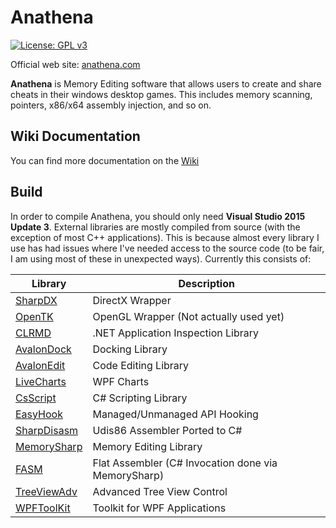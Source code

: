 # Anathena

[![License: GPL v3](https://img.shields.io/badge/License-GPL%20v3-blue.svg)](http://www.gnu.org/licenses/gpl-3.0)

Official web site: [anathena.com](https://www.anathena.com)

**Anathena** is Memory Editing software that allows users to create and share cheats in their windows desktop games. This includes memory scanning, pointers, x86/x64 assembly injection, and so on.

## Wiki Documentation

You can find more documentation on the [Wiki](https://github.com/Anathena/Anathena/wiki)

## Build

In order to compile Anathena, you should only need **Visual Studio 2015 Update 3**. External libraries are mostly compiled from source (with the exception of most C++ applications). This is because almost every library I use has had issues where I've needed access to the source code (to be fair, I am using most of these in unexpected ways). Currently this consists of:

Library | Description
--- | ---
[SharpDX](https://github.com/sharpdx/SharpDX) | DirectX Wrapper
[OpenTK](https://github.com/opentk/opentk) | OpenGL Wrapper (Not actually used yet)
[CLRMD](https://github.com/Microsoft/clrmd) | .NET Application Inspection Library
[AvalonDock](https://avalondock.codeplex.com/) | Docking Library
[AvalonEdit](https://github.com/icsharpcode/AvalonEdit) | Code Editing Library
[LiveCharts](https://github.com/beto-rodriguez/Live-Charts) | WPF Charts
[CsScript](https://github.com/oleg-shilo/cs-script) | C# Scripting Library
[EasyHook](https://github.com/EasyHook/EasyHook) | Managed/Unmanaged API Hooking
[SharpDisasm](https://github.com/spazzarama/SharpDisasm) | Udis86 Assembler Ported to C#
[MemorySharp](https://github.com/ZenLulz/MemorySharp) | Memory Editing Library
[FASM](https://flatassembler.net/) | Flat Assembler (C# Invocation done via MemorySharp)
[TreeViewAdv](https://sourceforge.net/projects/treeviewadv/) | Advanced Tree View Control
[WPFToolKit](http://wpftoolkit.codeplex.com/) | Toolkit for WPF Applications